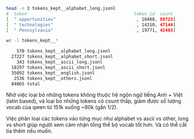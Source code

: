 ```sh
head -n 3 tokens_kept__alphabet_long.jsonl
#  token                                         token_id  count
[  " opportunities"                               , 10488, 89723]
[  " technologies"                                , 14310, 47144]
[  " Pennsylvania"                                , 19771, 42463]
```

```sh
wc -l tokens_kept__*

    570 tokens_kept__alphabet_long.jsonl
  27227 tokens_kept__alphabet_short.jsonl
    343 tokens_kept__ascii_long.jsonl
  18297 tokens_kept__ascii_short.jsonl
  35092 tokens_kept__english.jsonl
   2536 tokens_kept__others.jsonl
  84065 total
```

Nhờ việc loại bỏ những tokens không thuộc hệ ngôn ngữ tiếng Anh + Việt (latin based), và loại bỏ những tokens có count thấp,
giảm được số lượng vocab của qwen từ 151k xuống ~80k (gần 1/2).

Việc phân loại các tokens vào từng mục như alphabet vs ascii vs other, long vs short giúp người xem cảm nhận tổng thể bộ vocab tốt hơn. Và có thể cắt tỉa thêm nếu muốn.